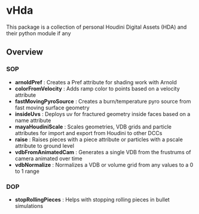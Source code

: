 # vHda
  
This package is a collection of personal Houdini Digital Assets (HDA) and their python module if any  
  
## Overview  

### SOP

* **arnoldPref** : Creates a Pref attribute for shading work with Arnold
* **colorFromVelocity** : Adds ramp color to points based on a velocity attribute
* **fastMovingPyroSource** : Creates a burn/temperature pyro source from fast moving surface geometry
* **insideUvs** : Deploys uv for fractured geometry inside faces based on a name attribute
* **mayaHoudiniScale** : Scales geometries, VDB grids and particle attributes for import and export from Houdini to other DCCs
* **raise** : Raises pieces with a piece attribute or particles with a pscale attribute to ground level
* **vdbFromAnimatedCam** : Generates a single VDB from the frustrums of camera animated over time
* **vdbNormalize** : Normalizes a VDB or volume grid from any values to a 0 to 1 range

### DOP

* **stopRollingPieces** : Helps with stopping rolling pieces in bullet simulations
